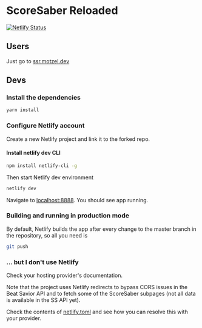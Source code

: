 # ScoreSaber Reloaded

[![Netlify Status](https://api.netlify.com/api/v1/badges/38bf7c3a-dbfb-428b-9ff7-3fc86ef68f23/deploy-status)](https://app.netlify.com/sites/modest-morse-77235d/deploys)

## Users

Just go to [ssr.motzel.dev](https://ssr.motzel.dev)


## Devs

### Install the dependencies

```bash
yarn install
```

### Configure Netlify account 

Create a new Netlify project and link it to the forked repo. 

#### Install netlify dev CLI

```bash
npm install netlify-cli -g
```

Then start Netlify dev environment

```bash
netlify dev
```

Navigate to [localhost:8888](http://localhost:8888). You should see app running.

### Building and running in production mode

By default, Netlify builds the app after every change to the master branch in the repository, so all you need is

```bash
git push
```
### ... but I don't use Netlify

Check your hosting provider's documentation.

Note that the project uses Netlify redirects to bypass CORS issues in the Beat Savior API and to fetch some of the ScoreSaber subpages (not all data is available in the SS API yet).

Check the contents of [netlify.toml](https://github.com/motzel/scoresaber-reloaded/blob/master/netlify.toml) and see how you can resolve this with your provider.